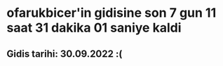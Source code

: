 # ofarukbicer'in gidisine son 7 gun 11 saat 31 dakika 01 saniye kaldi

## Gidis tarihi: 30.09.2022 :(